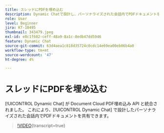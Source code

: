 ```yaml
---
title: スレッドにPDFを埋め込む
description: Dynamic Chatで設計し、パーソナライズされた会話内でPDFドキュメントを共有します。
role: User
level: Beginner
jira: KT-10495
thumbnail: 343479.jpeg
exl-id: e8c1f602-ceff-48a9-8a1c-8edb47dd5946
feature: Dynamic Chat
source-git-commit: 63d4aea1c818d35724c0cdc14e69ea00eb06b4a0
workflow-type: tm+mt
source-wordcount: '47'
ht-degree: 4%

---
```


# スレッドにPDFを埋め込む

[!UICONTROL Dynamic Chat] が Document Cloud PDF埋め込み API と統合されました。 これにより、[!UICONTROL Dynamic Chat] で設計したパーソナライズされた会話内でPDFドキュメントを共有できます。

>[!VIDEO](https://video.tv.adobe.com/v/343479/?quality=12&learn=on){transcript=true}
